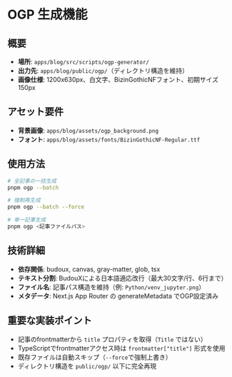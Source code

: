 # OGP 生成機能

## 概要

- **場所**: `apps/blog/src/scripts/ogp-generator/`
- **出力先**: `apps/blog/public/ogp/`（ディレクトリ構造を維持）
- **画像仕様**: 1200x630px、白文字、BizinGothicNFフォント、初期サイズ150px

## アセット要件

- **背景画像**: `apps/blog/assets/ogp_background.png`
- **フォント**: `apps/blog/assets/fonts/BizinGothicNF-Regular.ttf`

## 使用方法

```bash
# 全記事の一括生成
pnpm ogp --batch

# 強制再生成
pnpm ogp --batch --force

# 単一記事生成
pnpm ogp <記事ファイルパス>
```

## 技術詳細

- **依存関係**: budoux, canvas, gray-matter, glob, tsx
- **テキスト分割**: BudouXによる日本語適応改行（最大30文字/行、6行まで）
- **ファイル名**: 記事パス構造を維持（例: `Python/venv_jupyter.png`）
- **メタデータ**: Next.js App Router の generateMetadata でOGP設定済み

## 重要な実装ポイント

- 記事のfrontmatterから `title` プロパティを取得（`Title` ではない）
- TypeScriptでfrontmatterアクセス時は `frontmatter["title"]` 形式を使用
- 既存ファイルは自動スキップ（`--force`で強制上書き）
- ディレクトリ構造を `public/ogp/` 以下に完全再現
